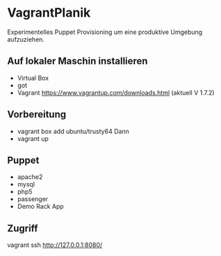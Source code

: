 


# VagrantPlanik
Experimentelles Puppet Provisioning um eine produktive Umgebung aufzuziehen.

## Auf lokaler Maschin installieren
+ Virtual Box
+ got
+ Vagrant https://www.vagrantup.com/downloads.html (aktuell V 1.7.2)


## Vorbereitung
+ vagrant box add ubuntu/trusty64
Dann
+ vagrant up


## Puppet
+ apache2
+ mysql
+ php5
+ passenger
+ Demo Rack App


## Zugriff
 vagrant ssh
 http://127.0.0.1:8080/


